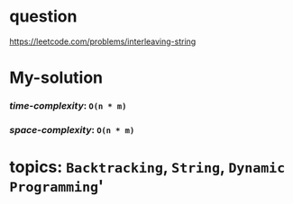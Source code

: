 # question
https://leetcode.com/problems/interleaving-string

# **My-solution**

### _time-complexity_: `O(n * m)`
### _space-complexity_: `O(n * m)`


# topics: `Backtracking`, `String`, `Dynamic Programming`'